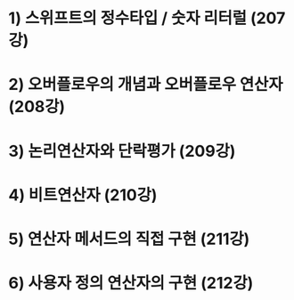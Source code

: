 # 1) 스위프트의 정수타입 / 숫자 리터럴 (207강)
# 2) 오버플로우의 개념과 오버플로우 연산자 (208강)
# 3) 논리연산자와 단락평가 (209강)
# 4) 비트연산자 (210강)
# 5) 연산자 메서드의 직접 구현 (211강)
# 6) 사용자 정의 연산자의 구현 (212강)
